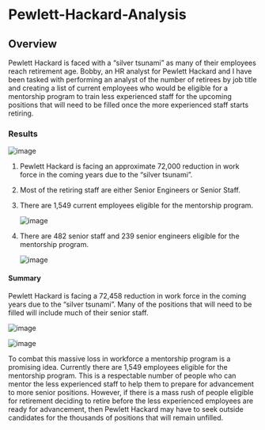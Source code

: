 # Pewlett-Hackard-Analysis

## Overview

Pewlett Hackard is faced with a “silver tsunami” as many of their employees reach retirement age. Bobby, an HR analyst for Pewlett Hackard and I have been tasked with performing an analyst of the number of retirees by job title and creating a list of current employees who would be eligible for a mentorship program to train less experienced staff for the upcoming positions that will need to be filled once the more experienced staff starts retiring. 

### Results

   ![image](https://user-images.githubusercontent.com/104471775/176324215-6a24f1f3-a7cc-434f-945c-fde5f9888e21.png)

 
1.	Pewlett Hackard is facing an approximate 72,000 reduction in work force in the coming years due to the “silver tsunami”.

2.	Most of the retiring staff are either Senior Engineers or Senior Staff.

3.	There are 1,549 current employees eligible for the mentorship program. 

	  ![image](https://user-images.githubusercontent.com/104471775/176324246-247fa741-781f-4f8d-a128-bc4e30a3f49f.png)
				 

4.	There are 482 senior staff and 239 senior engineers eligible for the mentorship program.

    ![image](https://user-images.githubusercontent.com/104471775/176324280-02e59bd9-7dd1-454d-97d0-f20d95fa9002.png)


#### Summary

Pewlett Hackard is facing a 72,458 reduction in work force in the coming years due to the “silver tsunami”. Many of the positions that will need to be filled will include much of their senior staff.

  ![image](https://user-images.githubusercontent.com/104471775/176324322-d106b10e-5413-4c70-9a2d-164888567501.png)
           
  ![image](https://user-images.githubusercontent.com/104471775/176324340-ef2a53bf-ad77-442c-b003-d83a1be6f314.png)


To combat this massive loss in workforce a mentorship program is a promising idea. Currently there are 1,549 employees eligible for the mentorship program. This is a respectable number of people who can mentor the less experienced staff to help them to prepare for advancement to more senior positions. However, if there is a mass rush of people eligible for retirement deciding to retire before the less experienced employees are ready for advancement, then Pewlett Hackard may have to seek outside candidates for the thousands of positions that will remain unfilled.	
